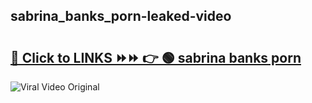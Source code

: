 
 ## sabrina_banks_porn-leaked-video 

# <h2><a href="https://clipsfans.com/sabrina_banks_porn&ref=git">🔗 Click to LINKS ⏩⏩ 👉 🟢 sabrina banks porn </a></h2>

<a href="https://clipsfans.com/sabrina_banks_porn&ref=git" rel="nofollow" data-target="animated-image.originalLink"><img src="https://i.ibb.co.com/xMMVF88/686577567.gif" alt="Viral Video Original" style="max-width: 100%; display: inline-block;" data-target="animated-image.originalImage"></a>
